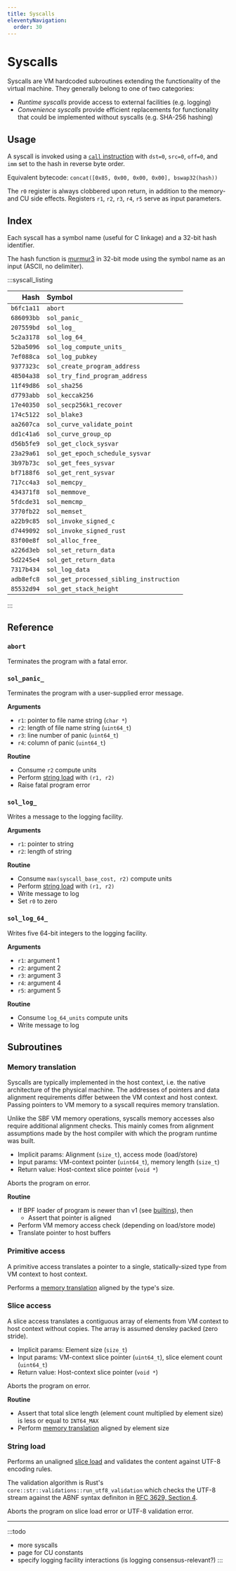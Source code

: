 ```yaml
---
title: Syscalls
eleventyNavigation:
  order: 30
---
```


Syscalls
========

Syscalls are VM hardcoded subroutines extending the functionality of the virtual machine.
They generally belong to one of two categories:

- *Runtime syscalls* provide access to external facilities (e.g. logging)
- *Convenience syscalls* provide efficient replacements for functionality that could be implemented without syscalls (e.g. SHA-256 hashing)

Usage
-----

A syscall is invoked using a [`call` instruction](./isa.md#call) with `dst=0`, `src=0`, `off=0`, and `imm` set to the hash in reverse byte order.

Equivalent bytecode: `concat([0x85, 0x00, 0x00, 0x00], bswap32(hash))`

The `r0` register is always clobbered upon return, in addition to the memory- and CU side effects.
Registers `r1`, `r2`, `r3`, `r4`, `r5` serve as input parameters.

Index
-----

Each syscall has a symbol name (useful for C linkage) and a 32-bit hash identifier.

The hash function is [murmur3](https://en.wikipedia.org/wiki/MurmurHash#MurmurHash3) in 32-bit mode
using the symbol name as an input (ASCII, no delimiter).

:::syscall_listing

|       Hash | Symbol                                  |
|-----------:|:----------------------------------------|
| `b6fc1a11` | `abort`                                 |
| `686093bb` | `sol_panic_`                            |
| `207559bd` | `sol_log_`                              |
| `5c2a3178` | `sol_log_64_`                           |
| `52ba5096` | `sol_log_compute_units_`                |
| `7ef088ca` | `sol_log_pubkey`                        |
| `9377323c` | `sol_create_program_address`            |
| `48504a38` | `sol_try_find_program_address`          |
| `11f49d86` | `sol_sha256`                            |
| `d7793abb` | `sol_keccak256`                         |
| `17e40350` | `sol_secp256k1_recover`                 |
| `174c5122` | `sol_blake3`                            |
| `aa2607ca` | `sol_curve_validate_point`              |
| `dd1c41a6` | `sol_curve_group_op`                    |
| `d56b5fe9` | `sol_get_clock_sysvar`                  |
| `23a29a61` | `sol_get_epoch_schedule_sysvar`         |
| `3b97b73c` | `sol_get_fees_sysvar`                   |
| `bf7188f6` | `sol_get_rent_sysvar`                   |
| `717cc4a3` | `sol_memcpy_`                           |
| `434371f8` | `sol_memmove_`                          |
| `5fdcde31` | `sol_memcmp_`                           |
| `3770fb22` | `sol_memset_`                           |
| `a22b9c85` | `sol_invoke_signed_c`                   |
| `d7449092` | `sol_invoke_signed_rust`                |
| `83f00e8f` | `sol_alloc_free_`                       |
| `a226d3eb` | `sol_set_return_data`                   |
| `5d2245e4` | `sol_get_return_data`                   |
| `7317b434` | `sol_log_data`                          |
| `adb8efc8` | `sol_get_processed_sibling_instruction` |
| `85532d94` | `sol_get_stack_height`                  |

:::

Reference
---------

### `abort`

Terminates the program with a fatal error.

### `sol_panic_`

Terminates the program with a user-supplied error message.

**Arguments**
- `r1`: pointer to file name string (`char *`)
- `r2`: length of file name string (`uint64_t`)
- `r3`: line number of panic (`uint64_t`)
- `r4`: column of panic (`uint64_t`)

**Routine**
- Consume `r2` compute units
- Perform [string load](#string-load) with `(r1, r2)`
- Raise fatal program error

### `sol_log_`

Writes a message to the logging facility.

**Arguments**
- `r1`: pointer to string
- `r2`: length of string

**Routine**
- Consume `max(syscall_base_cost, r2)` compute units
- Perform [string load](#string-load) with `(r1, r2)`
- Write message to log
- Set `r0` to zero

### `sol_log_64_`

Writes five 64-bit integers to the logging facility.

**Arguments**
- `r1`: argument 1
- `r2`: argument 2
- `r3`: argument 3
- `r4`: argument 4
- `r5`: argument 5

**Routine**
- Consume `log_64_units` compute units
- Write message to log

Subroutines
-----------

### Memory translation

Syscalls are typically implemented in the host context, i.e. the native architecture of the physical machine.
The addresses of pointers and data alignment requirements differ between the VM context and host context.
Passing pointers to VM memory to a syscall requires memory translation.

Unlike the SBF VM memory operations, syscalls memory accesses also require additional alignment checks.
This mainly comes from alignment assumptions made by the host compiler with which the program runtime was built.

- Implicit params: Alignment (`size_t`), access mode (load/store)
- Input params: VM-context pointer (`uint64_t`), memory length (`size_t`)
- Return value: Host-context slice pointer (`void *`)

Aborts the program on error.

**Routine**
- If BPF loader of program is newer than v1 (see [builtins](../builtins/)), then
  - Assert that pointer is aligned
- Perform VM memory access check (depending on load/store mode)
- Translate pointer to host buffers

### Primitive access

A primitive access translates a pointer to a single, statically-sized type from VM context to host context.

Performs a [memory translation](#memory-translation) aligned by the type's size.

### Slice access

A slice access translates a contiguous array of elements from VM context to host context without copies.
The array is assumed densley packed (zero stride).

- Implicit params: Element size (`size_t`)
- Input params: VM-context slice pointer (`uint64_t`), slice element count (`uint64_t`)
- Return value: Host-context slice pointer (`void *`)

Aborts the program on error.

**Routine**
- Assert that total slice length (element count multiplied by element size) is less or equal to `INT64_MAX`
- Perform [memory translation](#memory-translation) aligned by element size

### String load

Performs an unaligned [slice load](#slice-access) and validates the content against UTF-8 encoding rules.

The validation algorithm is Rust's `core::str::validations::run_utf8_validation`
which checks the UTF-8 stream against the ABNF syntax definiton in [RFC 3629, Section 4](https://www.rfc-editor.org/rfc/rfc3629.html#section-4).

Aborts the program on slice load error or UTF-8 validation error.

-----------------

:::todo
- more syscalls
- page for CU constants
- specify logging facility interactions (is logging consensus-relevant?)
:::
